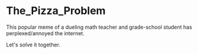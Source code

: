 # The_Pizza_Problem

This popular meme of a dueling math teacher and grade-school student has perplexed/annoyed the internet.

Let's solve it together.

